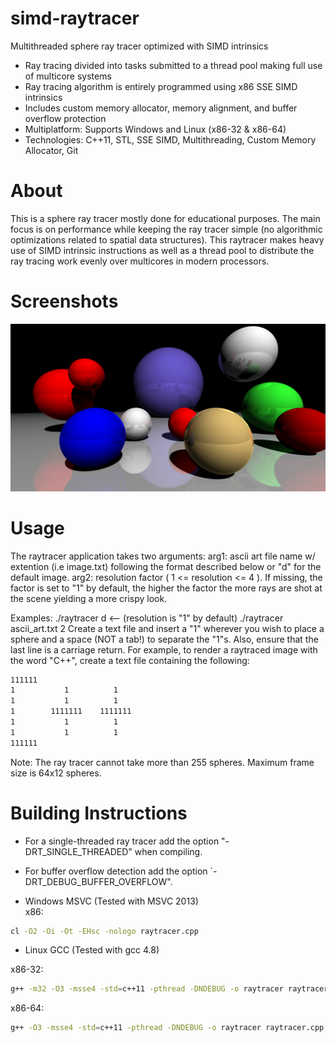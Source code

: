# simd-raytracer
Multithreaded sphere ray tracer optimized with SIMD intrinsics

- Ray tracing divided into tasks submitted to a thread pool making full use of  multicore systems
- Ray tracing algorithm is entirely programmed using x86 SSE SIMD intrinsics
- Includes custom memory allocator, memory alignment, and buffer overflow protection
- Multiplatform: Supports Windows and Linux (x86-32 & x86-64)
- Technologies: C++11, STL, SSE SIMD, Multithreading, Custom Memory Allocator, Git

About
=====
This is a sphere ray tracer mostly done for educational purposes. The main focus is on performance
while keeping the ray tracer simple (no algorithmic optimizations related to spatial data structures).
This raytracer makes heavy use of SIMD intrinsic instructions as well as a thread pool to distribute
the ray tracing work evenly over multicores in modern processors.

Screenshots
===========
![Alt text](./docs/screenshots/spheres.jpg?raw=true "Spheres")

Usage
=====
The raytracer application takes two arguments: 
arg1: ascii art file name w/ extention (i.e image.txt) following the format described below or "d" for the default image.
arg2: resolution factor ( 1 <= resolution <= 4 ). If missing, the factor is set to "1" by default, the higher the factor
	  the more rays are shot at the scene yielding a more crispy look.
 
 Examples:
./raytracer d	<-- (resolution is "1" by default)
./raytracer ascii_art.txt 2 
Create a text file and insert a "1" wherever you wish to place a sphere and a space (NOT a tab!) to separate the "1"s.
Also, ensure that the last line is a carriage return. For example, to render a raytraced image with the word "C++",
create a text file containing the following:
```bash
111111  
1           1          1  
1           1          1  
1        1111111    1111111  
1           1          1  
1           1          1  
111111  
```
Note: The ray tracer cannot take more than 255 spheres. Maximum frame size is 64x12 spheres.

Building Instructions
======================
- For a single-threaded ray tracer add the option "-DRT_SINGLE_THREADED" when compiling.
- For buffer overflow detection add the option `-DRT_DEBUG_BUFFER_OVERFLOW".

- Windows MSVC (Tested with MSVC 2013)  
x86:  
```bash
cl -O2 -Oi -Ot -EHsc -nologo raytracer.cpp
```

- Linux GCC (Tested with gcc 4.8) 

x86-32:  
```bash
g++ -m32 -O3 -msse4 -std=c++11 -pthread -DNDEBUG -o raytracer raytracer.cpp 
```

x86-64:  
```bash
g++ -O3 -msse4 -std=c++11 -pthread -DNDEBUG -o raytracer raytracer.cpp 
```
